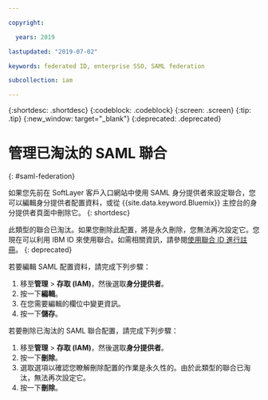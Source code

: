 ```yaml
---

copyright:

  years: 2019

lastupdated: "2019-07-02"

keywords: federated ID, enterprise SSO, SAML federation

subcollection: iam

---
```


{:shortdesc: .shortdesc}
{:codeblock: .codeblock}
{:screen: .screen}
{:tip: .tip}
{:new_window: target="_blank"}
{:deprecated: .deprecated}
    
# 管理已淘汰的 SAML 聯合
{: #saml-federation}

如果您先前在 SoftLayer 客戶入口網站中使用 SAML 身分提供者來設定聯合，您可以編輯身分提供者配置資料，或從 {{site.data.keyword.Bluemix}} 主控台的身分提供者頁面中刪除它。
{: shortdesc}

此類型的聯合已淘汰。如果您刪除此配置，將是永久刪除，您無法再次設定它。您現在可以利用 IBM ID 來使用聯合。如需相關資訊，請參閱[使用聯合 ID 進行註冊](/docs/account?topic=account-signup#signup-federated)。
{: deprecated}

若要編輯 SAML 配置資料，請完成下列步驟：

1. 移至**管理** > **存取 (IAM)**，然後選取**身分提供者**。 
2. 按一下**編輯**。
3. 在您需要編輯的欄位中變更資訊。
4. 按一下**儲存**。

若要刪除已淘汰的 SAML 聯合配置，請完成下列步驟：

1. 移至**管理** > **存取 (IAM)**，然後選取**身分提供者**。 
2. 按一下**刪除**。
3. 選取選項以確認您瞭解刪除配置的作業是永久性的。由於此類型的聯合已淘汰，無法再次設定它。
4. 按一下**刪除**。

